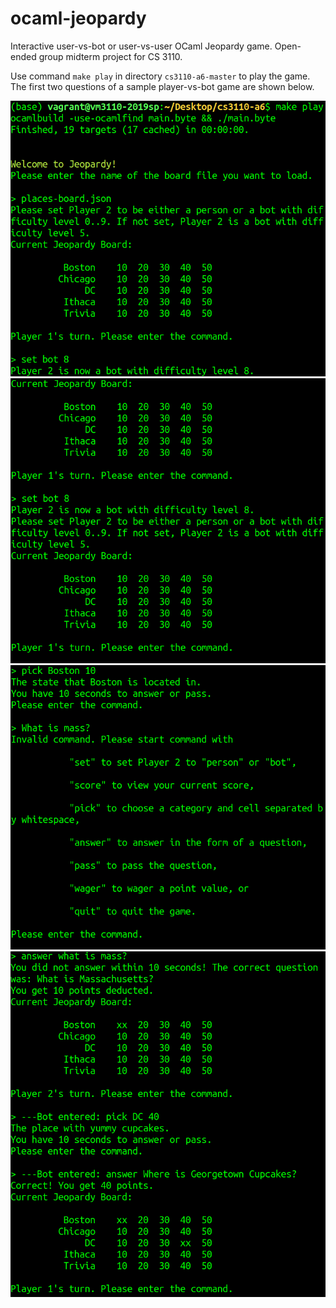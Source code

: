 # ocaml-jeopardy
Interactive user-vs-bot or user-vs-user OCaml Jeopardy game. Open-ended group midterm project for CS 3110. 

Use command `make play` in directory `cs3110-a6-master` to play the game. The first two questions of a sample player-vs-bot game are shown below. 

![display1](display1.PNG)
![display2](display2.PNG)
![display3](display3.PNG)
![display4](display4.PNG)
